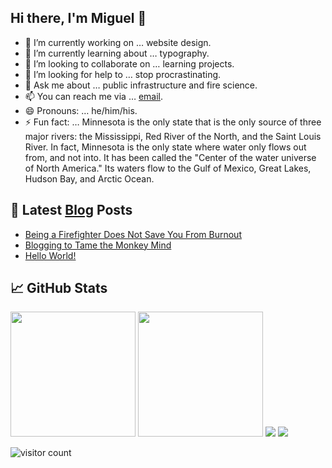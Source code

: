 ## Hi there, I'm Miguel 👋

- 🔭 I’m currently working on … website design.
- 🌱 I’m currently learning about … typography.
- 👯 I’m looking to collaborate on … learning projects.
- 🤔 I’m looking for help to … stop procrastinating.
- 💬 Ask me about … public infrastructure and fire science.
- 📫 You can reach me via … [email](mailto:little.iron1021@fastmail.com).
- 😄 Pronouns: …  he/him/his.
- ⚡ Fun fact: … Minnesota is the only state that is the only source of three major rivers: the Mississippi, Red River of the North, and the Saint Louis River. In fact, Minnesota is the only state where water only flows out from, and not into. It has been called the "Center of the water universe of North America." Its waters flow to the Gulf of Mexico, Great Lakes, Hudson Bay, and Arctic Ocean. 

## 📕 Latest [Blog](https://miguelpimentel.do/) Posts

<!-- BLOG-POST-LIST:START -->
- [Being a Firefighter Does Not Save You From Burnout](https://miguelpimentel.do/posts/on-burning-out/)
- [Blogging to Tame the Monkey Mind](https://miguelpimentel.do/posts/monkey-brain/)
- [Hello World!](https://miguelpimentel.do/posts/hello-world/)
<!-- BLOG-POST-LIST:END -->

## 📈 GitHub Stats

<img height=200 src="https://github-readme-stats-datastring.vercel.app/api/top-langs/?username=semanticdata&layout=compact&theme=material-palenight&exclude_repo=love2d-tutorial-scrolling-shooter,love2d-tutorial-platformer" />
<img height=200 src="https://github-readme-stats.vercel.app/api?username=semanticdata&hide=stars&show_icons=true&theme=material-palenight&hide_rank=true" />
<img src="https://streak-stats.demolab.com?user=semanticdata&theme=material-palenight&mode=weekly&exclude_days=Sun%2CSat&hide_longest_streak=true&border_radius=8" />
<img src="https://github-readme-activity-graph.vercel.app/graph?username=semanticdata&theme=material-palenight" />

![visitor count](https://hits.dwyl.com/semanticdata/semanticdata.svg?style=flat-square)
